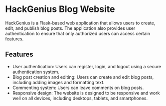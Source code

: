 # HackGenius Blog Website

HackGenius is a Flask-based web application that allows users to create, edit, and publish blog posts. The application also provides user authentication to ensure that only authorized users can access certain features.

## Features

- User authentication: Users can register, login, and logout using a secure authentication system.
- Blog post creation and editing: Users can create and edit blog posts, including adding images and formatting text.
- Commenting system: Users can leave comments on blog posts.
- Responsive design: The website is designed to be responsive and work well on all devices, including desktops, tablets, and smartphones.
